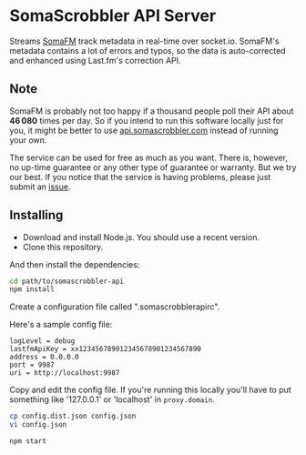 SomaScrobbler API Server
========================

Streams [SomaFM](http://somafm.com/) track metadata in real-time over
socket.io. SomaFM's metadata contains a lot of errors and typos, so the data is
auto-corrected and enhanced using Last.fm's correction API.

## Note

SomaFM is probably not too happy if a thousand people poll their API about
**46 080** times per day.  So if you intend to run this software locally just
for you, it might be better to use
[api.somascrobbler.com](http://api.somascrobbler.com) instead of running your
own.

The service can be used for free as much as you want. There is, however, no
up-time guarantee or any other type of guarantee or warranty. But we try our
best. If you notice that the service is having problems, please just submit an
[issue](https://github.com/maxkueng/somascrobbler-api/issues).


## Installing

 - Download and install Node.js. You should use a recent version.
 - Clone this repository.

And then install the dependencies:

```bash
cd path/to/somascrobbler-api
npm install
```

Create a configuration file called ".somascrobblerapirc".

Here's a sample config file:

```
logLevel = debug
lastfmApiKey = xx123456789012345678901234567890
address = 0.0.0.0
port = 9987
uri = http://localhost:9987
```

Copy and edit the config file. If you're running this locally you'll have to put something like '127.0.0.1' or 'localhost' in `proxy.domain`.

```bash
cp config.dist.json config.json
vi config.json
```

```bash
npm start
```
